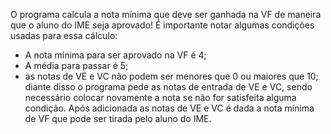 O programa calcula a nota mínima que deve ser ganhada na VF de maneira que o aluno do IME seja aprovado! É importante notar algumas condições usadas para essa cálculo:
- A nota mínima para ser aprovado na VF é 4;
- A média para passar é 5;
- as notas de VE e VC não podem ser menores que 0 ou maiores que 10;
diante disso o programa pede as notas de entrada de VE e VC, sendo necessário colocar novamente a nota se não for satisfeita alguma condição.
Após adicionada as notas de VE e VC é dada a nota mínima de VF que pode ser tirada pelo aluno do IME.
